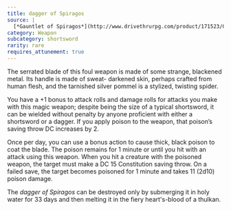 ```yaml
---
title: dagger of Spiragos
source: |
  [*Gauntlet of Spiragos*](http://www.drivethrurpg.com/product/171523/Gauntlet-of-Spiragos-5E-OGL-adventure)
category: Weapon
subcategory: shortsword
rarity: rare
requires_attunement: true
---
```


The serrated blade of this foul weapon is made of some strange, blackened metal. Its handle is made of sweat- darkened skin, perhaps crafted from human flesh, and the tarnished silver pommel is a stylized, twisting spider.

You have a +1 bonus to attack rolls and damage rolls for attacks you make with this magic weapon; despite being the size of a typical shortsword, it can be wielded without penalty by anyone proficient with either a shortsword or a dagger. If you apply poison to the weapon, that poison’s saving throw DC increases by 2.

Once per day, you can use a bonus action to cause thick, black poison to coat the blade. The poison remains for 1 minute or until you hit with an attack using this weapon. When you hit a creature with the poisoned weapon, the target must make a DC 15 Constitution saving throw. On a failed save, the target becomes poisoned for 1 minute and takes 11 (2d10) poison damage.

The *dagger of Spiragos* can be destroyed only by submerging it in holy water for 33 days and then melting it in the fiery heart's-blood of a thulkan.
